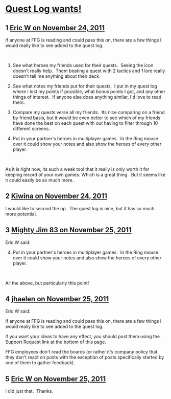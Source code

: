 # [Quest Log wants!](https://community.fantasyflightgames.com/topic/56722-quest-log-wants/)

## 1 [Eric W on November 24, 2011](https://community.fantasyflightgames.com/topic/56722-quest-log-wants/?do=findComment&comment=559799)

If anyone at FFG is reading and could pass this on, there are a few things I would really like to see added to the quest log.

 

1) See what heroes my friends used for their quests.  Seeing the icon doesn't really help.  Them beating a quest with 2 tactics and 1 lore really doesn't tell me anything about their deck.

2) See what notes my friends put for their quests,  I put in my quest log where i lost my points if possible, what bonus points I got, and any other things of interest.  If anyone else does anything similar, I'd love to read them.

3) Compare my quests verse all my friends.  Its nice comparing on a friend by friend basis, but it would be even better to see which of my friends have done the best on each quest with out having to filter through 10 different screens.

4) Put in your partner's heroes in multiplayer games.  In the Ring mouse over it could show your notes and also show the heroes of every other player.

 

As it is right now, its such a weak tool that it really is only worth it for keeping record of your own games. Which is a great thing.  But it seems like it could easily be so much more.

## 2 [Kiwina on November 24, 2011](https://community.fantasyflightgames.com/topic/56722-quest-log-wants/?do=findComment&comment=559882)

I would like to second the op.  The quest log is nice, but it has so much more potential.

## 3 [Mighty Jim 83 on November 25, 2011](https://community.fantasyflightgames.com/topic/56722-quest-log-wants/?do=findComment&comment=560070)

Eric W said:

4) Put in your partner's heroes in multiplayer games.  In the Ring mouse over it could show your notes and also show the heroes of every other player.

 



All the above, but particularly this point!

## 4 [jhaelen on November 25, 2011](https://community.fantasyflightgames.com/topic/56722-quest-log-wants/?do=findComment&comment=560078)

Eric W said:

If anyone at FFG is reading and could pass this on, there are a few things I would really like to see added to the quest log.

If you want your ideas to have any effect, you should post them using the Support Request link at the bottom of this page.

FFG employees don't read the boards (or rather it's company policy that they don't react on posts with the exception of posts specifically started by one of them to gather feedback).

## 5 [Eric W on November 25, 2011](https://community.fantasyflightgames.com/topic/56722-quest-log-wants/?do=findComment&comment=560123)

I did just that.  Thanks.

